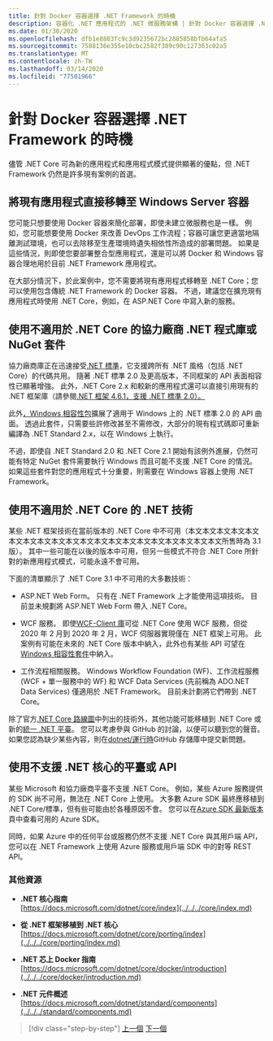 ```yaml
---
title: 針對 Docker 容器選擇 .NET Framework 的時機
description: 容器化 .NET 應用程式的 .NET 微服務架構 | 針對 Docker 容器選擇 .NET Framework 的時機
ms.date: 01/30/2020
ms.openlocfilehash: dfb1e8883fc9c3d9235672bc2885858bfb64afa5
ms.sourcegitcommit: 7588136e355e10cbc2582f389c90c127363c02a5
ms.translationtype: MT
ms.contentlocale: zh-TW
ms.lasthandoff: 03/14/2020
ms.locfileid: "77501966"
---
```

# <a name="when-to-choose-net-framework-for-docker-containers"></a>針對 Docker 容器選擇 .NET Framework 的時機

儘管 .NET Core 可為新的應用程式和應用程式模式提供顯著的優點，但 .NET Framework 仍然是許多現有案例的首選。

## <a name="migrating-existing-applications-directly-to-a-windows-server-container"></a>將現有應用程式直接移轉至 Windows Server 容器

您可能只想要使用 Docker 容器來簡化部署，即使未建立微服務也是一樣。 例如，您可能想要使用 Docker 來改善 DevOps 工作流程；容器可讓您更適當地隔離測試環境，也可以去除移至生產環境時遺失相依性所造成的部署問題。 如果是這些情況，則即使您要部署整合型應用程式，還是可以將 Docker 和 Windows 容器合理地用於目前 .NET Framework 應用程式。

在大部分情況下，於此案例中，您不需要將現有應用程式移轉至 .NET Core；您可以使用包含傳統 .NET Framework 的 Docker 容器。 不過，建議您在擴充現有應用程式時使用 .NET Core，例如，在 ASP.NET Core 中寫入新的服務。

## <a name="using-third-party-net-libraries-or-nuget-packages-not-available-for-net-core"></a>使用不適用於 .NET Core 的協力廠商 .NET 程式庫或 NuGet 套件

協力廠商庫正在迅速接受[.NET 標準](../../../standard/net-standard.md)，它支援跨所有 .NET 風格（包括 .NET Core）的代碼共用。 隨著 .NET 標準 2.0 及更高版本，不同框架的 API 表面相容性已顯著增強。 此外，.NET Core 2.x 和較新的應用程式還可以直接引用現有的 .NET 框架庫（請參閱[.NET 框架 4.6.1，支援 .NET 標準 2.0）。](https://github.com/dotnet/standard/blob/master/docs/planning/netstandard-2.0/README.md#net-framework-461-supporting-net-standard-20)

此外[，Windows 相容性包](../../../core/porting/windows-compat-pack.md)擴展了適用于 Windows 上的 .NET 標準 2.0 的 API 曲面。 透過此套件，只需要些許修改甚至不需修改，大部分的現有程式碼即可重新編譯為 .NET Standard 2.x，以在 Windows 上執行。

不過，即使自 .NET Standard 2.0 和 .NET Core 2.1 開始有該例外進展，仍然可能有特定 NuGet 套件需要執行 Windows 而且可能不支援 .NET Core 的情況。 如果這些套件對您的應用程式十分重要，則需要在 Windows 容器上使用 .NET Framework。

## <a name="using-net-technologies-not-available-for-net-core"></a>使用不適用於 .NET Core 的 .NET 技術

某些 .NET 框架技術在當前版本的 .NET Core 中不可用（本文本文本文本文本文本文本文本文本文本文本文本文本文本文本文本文本文本文本文本文所售時為 3.1 版）。 其中一些可能在以後的版本中可用，但另一些模式不符合 .NET Core 所針對的新應用程式模式，可能永遠不會可用。

下面的清單顯示了 .NET Core 3.1 中不可用的大多數技術：

- ASP.NET Web Form。 只有在 .NET Framework 上才能使用這項技術。 目前並未規劃將 ASP.NET Web Form 帶入 .NET Core。

- WCF 服務。 即使[WCF-Client 庫](https://github.com/dotnet/wcf)可從 .NET Core 使用 WCF 服務，但從 2020 年 2 月到 2020 年 2 月，WCF 伺服器實現僅在 .NET 框架上可用。 此案例有可能在未來的 .NET Core 版本中納入，此外也有某些 API 可望在 [Windows 相容性套件](../../../core/porting/windows-compat-pack.md)中納入。

- 工作流程相關服務。 Windows Workflow Foundation (WF)、工作流程服務 (WCF + 單一服務中的 WF) 和 WCF Data Services (先前稱為 ADO.NET Data Services) 僅適用於 .NET Framework。 目前未計劃將它們帶到 .NET Core。

除了官方[.NET Core 路線圖](https://github.com/dotnet/core/blob/master/roadmap.md)中列出的技術外，其他功能可能移植到 .NET Core 或新的[統一 .NET 平臺](https://devblogs.microsoft.com/dotnet/introducing-net-5/)。 您可以考慮參與 GitHub 的討論，以便可以聽到您的聲音。 如果您認為缺少某些內容，則在[dotnet/運行時](https://github.com/dotnet/runtime/issues/new)GitHub 存儲庫中提交新問題。

## <a name="using-a-platform-or-api-that-doesnt-support-net-core"></a>使用不支援 .NET 核心的平臺或 API

某些 Microsoft 和協力廠商平臺不支援 .NET Core。 例如，某些 Azure 服務提供的 SDK 尚不可用，無法在 .NET Core 上使用。 大多數 Azure SDK 最終應移植到 .NET Core/標準，但有些可能由於各種原因不會。 您可以在[Azure SDK 最新版本](https://azure.github.io/azure-sdk/releases/latest/index.html)頁中查看可用的 Azure SDK。

同時，如果 Azure 中的任何平台或服務仍然不支援 .NET Core 與其用戶端 API，您可以在 .NET Framework 上使用 Azure 服務或用戶端 SDK 中的對等 REST API。

### <a name="additional-resources"></a>其他資源

- **.NET 核心指南** \
  [https://docs.microsoft.com/dotnet/core/index](../../../core/index.md)

- **從 .NET 框架移植到 .NET 核心** \
  [https://docs.microsoft.com/dotnet/core/porting/index](../../../core/porting/index.md)

- **.NET 芯上 Docker 指南** \
  [https://docs.microsoft.com/dotnet/core/docker/introduction](../../../core/docker/introduction.md)

- **.NET 元件概述** \
  [https://docs.microsoft.com/dotnet/standard/components](../../../standard/components.md)

>[!div class="step-by-step"]
>[上一個](net-core-container-scenarios.md)
>[下一個](container-framework-choice-factors.md)
